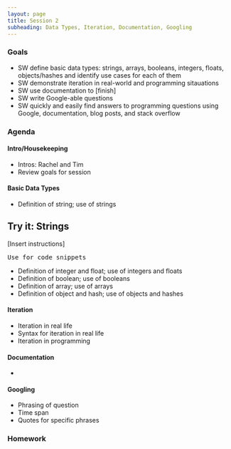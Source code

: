 ```yaml
---
layout: page
title: Session 2
subheading: Data Types, Iteration, Documentation, Googling
---
```


### Goals
* SW define basic data types: strings, arrays, booleans, integers, floats, objects/hashes and identify use cases for each of them
* SW demonstrate iteration in real-world and programming sitauations
* SW use documentation to [finish]
* SW write Google-able questions 
* SW quickly and easily find answers to programming questions using Google, documentation, blog posts, and stack overflow


### Agenda

#### Intro/Housekeeping 

* Intros: Rachel and Tim
* Review goals for session

#### Basic Data Types 

* Definition of string; use of strings

<div class="try-it">
<h2>Try it: Strings</h2>

<p>[Insert instructions]</p>

<pre>Use for code snippets</pre>
</div>

* Definition of integer and float; use of integers and floats
* Definition of boolean; use of booleans
* Definition of array; use of arrays
* Definition of object and hash; use of objects and hashes

#### Iteration

* Iteration in real life
* Syntax for iteration in real life
* Iteration in programming


#### Documentation

* 


#### Googling

* Phrasing of question
* Time span
* Quotes for specific phrases


### Homework



